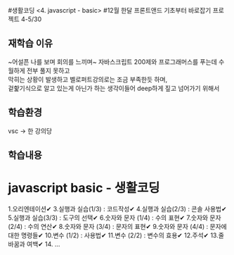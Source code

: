 #생활코딩 <4. javascript - basic>
#12월 한달 프론트앤드 기초부터 바로잡기 프로젝트 4-5/30

## 재학습 이유
~어설픈 나를 보며 회의를 느끼며~
자바스크립트 200제와 프로그래머스를 푸는데 수월하게 전부 풀지 못하고<br>
막히는 상황이 발생하고 벨로퍼트강의로는 조금 부족한듯 하며,<br>
겉핥기식으로 알고 있는게 아닌가 하는 생각이들어 deep하게 짚고 넘어가기 위해서

## 학습환경
vsc ->  한 강의당 

## 학습내용

# javascript basic - 생활코딩   
1.오리엔테이션✔
3.실행과 실습(1/3) : 코드작성✔
4.실행과 실습(2/3) : 콘솔 사용법✔
5.실행과 실습(3/3) : 도구의 선택✔
6.숫자와 문자 (1/4) : 수의 표현✔
7.숫자와 문자 (2/4) : 수의 연산✔
8.숫자와 문자 (3/4) : 문자의 표현✔
9.숫자와 문자 (4/4) : 문자에 대한 명령들✔
10.변수 (1/2) : 사용법✔
11.변수 (2/2) : 변수의 효용✔
12.주석✔
13.줄바꿈과 여백✔
14. ...

